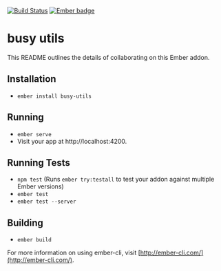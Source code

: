 [![Build Status](https://travis-ci.org/busybusy/webapp-busy-utils.svg?branch=master)](https://travis-ci.org/busybusy/webapp-busy-utils)
[![Ember badge][ember-badge]][embadge]

# busy utils

This README outlines the details of collaborating on this Ember addon.

## Installation

* `ember install busy-utils`

## Running

* `ember serve`
* Visit your app at http://localhost:4200.

## Running Tests

* `npm test` (Runs `ember try:testall` to test your addon against multiple Ember versions)
* `ember test`
* `ember test --server`

## Building

* `ember build`

For more information on using ember-cli, visit [http://ember-cli.com/](http://ember-cli.com/).

[embadge]: http://embadge.io/
[ember-badge]: http://embadge.io/v1/badge.svg?start=2.10.0
